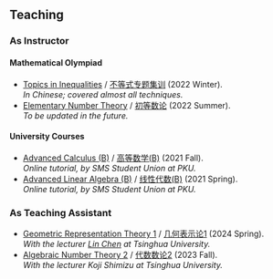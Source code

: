 ## Teaching

### As Instructor

#### Mathematical Olympiad
- [Topics in Inequalities](./ineq/ineq.md) / [不等式专题集训](./ineq/ineq.md) (2022 Winter). <br/>
  _In Chinese; covered almost all techniques._
- [Elementary Number Theory](./imont/imont.md) / [初等数论](./imont/imont.md) (2022 Summer). <br/>
  _To be updated in the future._

#### University Courses
- [Advanced Calculus (B)](./cal2021/cal2021.md) / [高等数学(B)](./cal2021/cal2021.md) (2021 Fall). <br/>
  _Online tutorial, by SMS Student Union at PKU._
- [Advanced Linear Algebra (B)]() / [线性代数(B)]() (2021 Spring). <br/>
  _Online tutorial, by SMS Student Union at PKU._


### As Teaching Assistant

- [Geometric Representation Theory 1]() / [几何表示论1]() (2024 Spring). <br/>
  _With the lecturer [Lin Chen](https://windshower.github.io/linchen/) at Tsinghua University._
- [Algebraic Number Theory 2](./ANT2-2023Fall/ANT2-2023Fall.md) / [代数数论2](./ANT2-2023Fall/ANT2-2023Fall.md) (2023 Fall). <br/>
  _With the lecturer Koji Shimizu at Tsinghua University._




